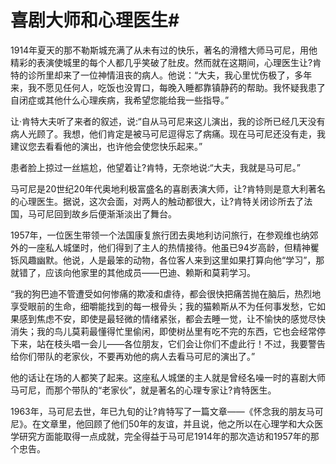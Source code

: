 # 喜剧大师和心理医生#
1914年夏天的那不勒斯城充满了从未有过的快乐，著名的滑稽大师马可尼，用他精彩的表演使城里的每个人都几乎笑破了肚皮。然而就在这期间，心理医生让?肯特的诊所里却来了一位神情沮丧的病人。他说：“大夫，我心里忧伤极了，多年来，我不愿见任何人，吃饭也没胃口，每晚入睡都靠镇静药的帮助。我怀疑我患了自闭症或其他什么心理疾病，我希望您能给我一些指导。” 

让·肯特大夫听了来者的叙述，说:“自从马可尼来这儿演出，我的诊所已经几天没有病人光顾了。我想，他们肯定是被马可尼逗得忘了病痛。现在马可尼还没有走，我建议您去看看他的演出，也许他会使您快乐起来。” 

患者脸上掠过一丝尴尬，他望着让?肯特，无奈地说:“大夫，我就是马可尼。” 

马可尼是20世纪20年代奥地利极富盛名的喜剧表演大师，让?肯特则是意大利著名的心理医生。据说，这次会面，对两人的触动都很大，让?肯特关闭诊所去了法国，马可尼回到故乡后便渐渐淡出了舞台。 

1957年，一位医生带领一个法国康复旅行团去奥地利访问旅行，在参观维也纳郊外的一座私人城堡时，他们得到了主人的热情接待。他虽已94岁高龄，但精神矍铄风趣幽默。他说，人是最笨的动物，各位客人来到这里如果打算向他“学习”，那就错了，应该向他家里的其他成员——巴迪、赖斯和莫莉学习。 

“我的狗巴迪不管遭受如何惨痛的欺凌和虐待，都会很快把痛苦抛在脑后，热烈地享受眼前的生命，细嚼能找到的每一根骨头；我的猫赖斯从不为任何事发愁，它如果感到焦虑不安，即使是最轻微的情绪紧张，都会去睡一觉，让不愉快的感觉尽快消失；我的鸟儿莫莉最懂得忙里偷闲，即使树丛里有吃不完的东西，它也会经常停下来，站在枝头唱一会儿——各位朋友，它们会让你们不虚此行！不过，我要警告给你们带队的老家伙，不要再劝他的病人去看马可尼的演出了。” 

他的话让在场的人都笑了起来。这座私人城堡的主人就是曾经名噪一时的喜剧大师马可尼，而那个带队的“老家伙”，就是著名的心理专家让?肯特医生。 

1963年，马可尼去世，年已九旬的让?肯特写了一篇文章——《怀念我的朋友马可尼》。在文章里，他回顾了他们50年的友谊，并且说，他之所以在心理学和大众医学研究方面能取得一点成就，完全得益于马可尼1914年的那次造访和1957年的那个忠告。
 